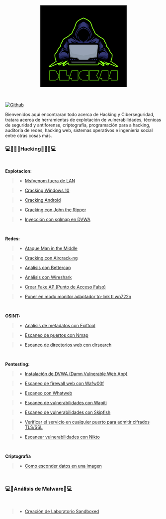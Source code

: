 
<br>

<p align="center">
<img src="Logotipo.jpg" width="278px">
</p>

<br>

[![Github](https://img.shields.io/badge/Github-bl4ck44-yellow?style=for-the-badge&logo=github)](https://github.com/bl4ck44)

Bienvenidos aquí encontraran todo acerca de Hacking y Ciberseguridad, tratara acerca de herramientas de explotación de vulnerabilidades, técnicas de seguridad y antiforense, criptografía, programación para a hacking, auditoría de redes, hacking web, sistemas operativos e ingeniería social entre otras cosas más.

### 💻👩🏻‍💻**Hacking**👩🏻‍💻💻

</br>

**Explotacion:**

> * [Msfvenom fuera de LAN](https://github.com/bl4ck44/Articulos/blob/master/Explotaci%C3%B3n/Msfvenom/Msfvenom.md)

> * [Cracking Windows 10](https://github.com/bl4ck44/Articulos/blob/master/Explotaci%C3%B3n/Cracking-Windows-10/Cracking.md)

> * [Cracking Android](https://github.com/bl4ck44/Articulos/blob/master/Explotaci%C3%B3n/Cracking-Android/Android.md)

> * [Cracking con John the Ripper](https://github.com/bl4ck44/Articulos/blob/master/Explotaci%C3%B3n/John-the-Ripper/John-the-Ripper.md)

> * [Inyección con sqlmap en DVWA](https://github.com/bl4ck44/Articulos/blob/master/Explotaci%C3%B3n/Cracking-Windows-10/Cracking.md)


<br>

**Redes:**

> * [Ataque Man in the Middle](https://github.com/bl4ck44/Articulos/blob/master/Redes/MITM/MITM.md)

> * [Cracking con Aircrack-ng](https://github.com/bl4ck44/Articulos/blob/master/Redes/Aircrack-ng/Aircrack-ng.md)
 
> * [Análisis con Bettercap](https://github.com/bl4ck44/Articulos/blob/master/Redes/Bettercap/Bettercap.md)

> * [Análisis con Wireshark](https://github.com/bl4ck44/Articulos/blob/master/Redes/Wireshark/Wireshark.md)

> * [Crear Fake AP (Punto de Acceso Falso)](https://github.com/bl4ck44/Articulos/blob/master/Redes/Fake-AP/fakeAP.md)

> * [Poner en modo monitor adaptador tp-link tl wn722n](https://github.com/bl4ck44/Articulos/blob/master/Redes/tlwn722n/tlwn722n.md)

<br>

**OSINT:**

> * [Análisis de metadatos con Exiftool](https://github.com/bl4ck44/Articulos/blob/master/OSINT/Exiftool/exiftool.md)

> * [Escaneo de puertos con Nmap](https://github.com/bl4ck44/Articulos/blob/master/OSINT/Nmap/Nmap.md)

> * [Escaneo de directorios web con dirsearch](https://github.com/bl4ck44/Articulos/blob/master/OSINT/dirsearch/dirsearch.md)


<br>

**Pentesting:**

> * [Instalación de DVWA (Damn Vulnerable Web App)]()

> * [Escaneo de firewall web con Wafw00f](https://github.com/bl4ck44/Articulos/blob/master/Pentesting/Wafw00f/Wafw00f.md)

> * [Escaneo con Whatweb](https://github.com/bl4ck44/Articulos/blob/master/Pentesting/Whatweb/Whatweb.md)

> * [Escaneo de vulnerabilidades con Wapiti](https://github.com/bl4ck44/Articulos/blob/master/Pentesting/Wapiti/Wapiti.md)

> * [Escaneo de vulnerabilidades con Skipfish](https://github.com/bl4ck44/Articulos/blob/master/Pentesting/Skipfish/Skipfish.md)

> * [Verificar el servicio en cualquier puerto para admitir cifrados TLS/SSL](https://github.com/bl4ck44/Articulos/blob/master/Pentesting/testssl.sh/testssl.sh.md)

> * [Escanear vulnerabilidades con Nikto](https://github.com/bl4ck44/Articulos/blob/master/Pentesting/Nikto/Nikto.md)

</br>

**Criptografía**

> * [Como esconder datos en una imagen](https://github.com/bl4ck44/Articulos/blob/master/Criptograf%C3%ADa/steghide/README.md)

<br>

### 💻👾**Análisis de Malware**👾💻

<br>

> * [Creación de Laboratorio Sandboxed](https://github.com/bl4ck44/Articulos/blob/master/An%C3%A1lisis-de-Malware/Sandboxed/Sandboxed.md)
